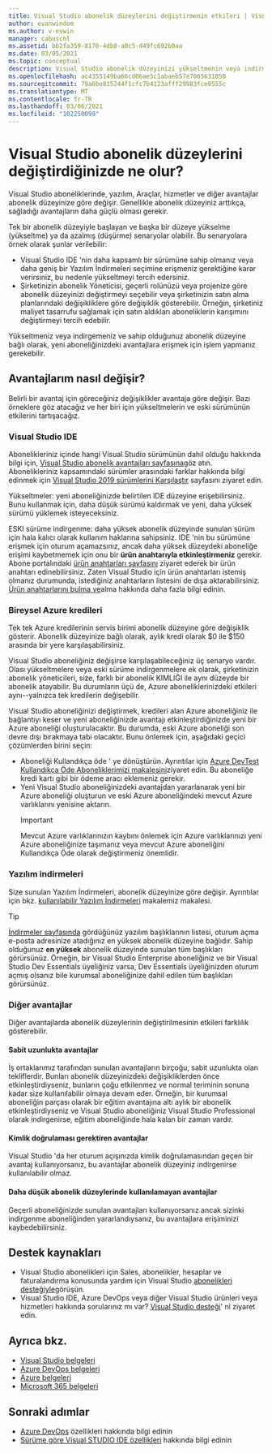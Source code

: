 ```yaml
---
title: Visual Studio abonelik düzeylerini değiştirmenin etkileri | Visual Studio Market
author: evanwindom
ms.author: v-evwin
manager: cabuschl
ms.assetid: bb2fa359-8170-4db0-a0c5-d49fc692b0aa
ms.date: 03/05/2021
ms.topic: conceptual
description: Visual Studio abonelik düzeyinizi yükseltmenin veya indirmeyle ilgili etkileri öğrenin.
ms.openlocfilehash: ac4355149ba66cd06ae5c1abaeb57e7065631050
ms.sourcegitcommit: 79a6be815244f1cfc7b4123afff29983fce0555c
ms.translationtype: MT
ms.contentlocale: tr-TR
ms.lasthandoff: 03/06/2021
ms.locfileid: "102250099"
---
```

# <a name="what-happens-when-you-change-visual-studio-subscription-levels"></a>Visual Studio abonelik düzeylerini değiştirdiğinizde ne olur?
Visual Studio aboneliklerinde, yazılım, Araçlar, hizmetler ve diğer avantajlar abonelik düzeyinize göre değişir.  Genellikle abonelik düzeyiniz arttıkça, sağladığı avantajların daha güçlü olması gerekir.  

Tek bir abonelik düzeyiyle başlayan ve başka bir düzeye yükselme (yükseltme) ya da azalmış (düşürme) senaryolar olabilir.  Bu senaryolara örnek olarak şunlar verilebilir:
- Visual Studio IDE 'nin daha kapsamlı bir sürümüne sahip olmanız veya daha geniş bir Yazılım İndirmeleri seçimine erişmeniz gerektiğine karar verirsiniz, bu nedenle yükseltmeyi tercih edersiniz. 
- Şirketinizin abonelik Yöneticisi, geçerli rolünüzü veya projenize göre abonelik düzeyinizi değiştirmeyi seçebilir veya şirketinizin satın alma planlarındaki değişikliklere göre değişiklik gösterebilir. Örneğin, şirketiniz maliyet tasarrufu sağlamak için satın aldıkları aboneliklerin karışımını değiştirmeyi tercih edebilir.  

Yükseltmeniz veya indirgemeniz ve sahip olduğunuz abonelik düzeyine bağlı olarak, yeni aboneliğinizdeki avantajlara erişmek için işlem yapmanız gerekebilir.

## <a name="how-do-my-benefits-change"></a>Avantajlarım nasıl değişir?
Belirli bir avantaj için göreceğiniz değişiklikler avantaja göre değişir.  Bazı örneklere göz atacağız ve her biri için yükseltmelerin ve eski sürümünün etkilerini tartışacağız.

### <a name="visual-studio-ide"></a>Visual Studio IDE
Abonelikleriniz içinde hangi Visual Studio sürümünün dahil olduğu hakkında bilgi için, [Visual Studio abonelik avantajları sayfasına](https://visualstudio.microsoft.com/vs/benefits/)göz atın. Abonelikleriniz kapsamındaki sürümler arasındaki farklar hakkında bilgi edinmek için [Visual Studio 2019 sürümlerini Karşılaştır](https://visualstudio.microsoft.com/vs/compare/) sayfasını ziyaret edin.
 
Yükseltmeler: yeni aboneliğinizde belirtilen IDE düzeyine erişebilirsiniz.  Bunu kullanmak için, daha düşük sürümü kaldırmak ve yeni, daha yüksek sürümü yüklemek isteyeceksiniz.  

ESKI sürüme indirgenme: daha yüksek abonelik düzeyinde sunulan sürüm için hala kalıcı olarak kullanım haklarına sahipsiniz.  IDE 'nin bu sürümüne erişmek için oturum açamazsınız, ancak daha yüksek düzeydeki aboneliğe erişimi kaybetmemek için onu bir **ürün anahtarıyla etkinleştirmeniz** gerekir.  Abone portalındaki [ürün anahtarları sayfasını](https://my.visualstudio.com/productkeys) ziyaret ederek bir ürün anahtarı edinebilirsiniz.  Zaten Visual Studio için ürün anahtarları istemiş olmanız durumunda, istediğiniz anahtarların listesini de dışa aktarabilirsiniz. [Ürün anahtarlarını bulma ve](find-keys.md)alma hakkında daha fazla bilgi edinin.

### <a name="individual-azure-credits"></a>Bireysel Azure kredileri
Tek tek Azure kredilerinin servis birimi abonelik düzeyine göre değişiklik gösterir.  Abonelik düzeyinize bağlı olarak, aylık kredi olarak $0 ile $150 arasında bir yere karşılaşabilirsiniz.  

Visual Studio aboneliğiniz değişirse karşılaşabileceğiniz üç senaryo vardır.  Olası yükseltmelere veya eski sürüme indirgenmelere ek olarak, şirketinizin abonelik yöneticileri, size, farklı bir abonelik KIMLIĞI ile aynı düzeyde bir abonelik atayabilir.  Bu durumların üçü de, Azure aboneliklerinizdeki etkileri aynı--yalnızca tek kredilerin değişebilir. 

Visual Studio aboneliğinizi değiştirmek, kredileri alan Azure aboneliğiniz ile bağlantıyı keser ve yeni aboneliğinizde avantajı etkinleştirdiğinizde yeni bir Azure aboneliği oluşturulacaktır.  Bu durumda, eski Azure aboneliği son devre dışı bırakmaya tabi olacaktır.  Bunu önlemek için, aşağıdaki geçici çözümlerden birini seçin:
- Aboneliği Kullandıkça öde ' ye dönüştürün.  Ayrıntılar için [Azure DevTest Kullandıkça Öde Aboneliklerimizi makalesini](vs-azure-payg.md)ziyaret edin.  Bu aboneliğe kredi kartı gibi bir ödeme aracı eklemeniz gerekir. 
- Yeni Visual Studio aboneliğinizdeki avantajdan yararlanarak yeni bir Azure aboneliği oluşturun ve eski Azure aboneliğindeki mevcut Azure varlıklarını yenisine aktarın. 
  > [!IMPORTANT]
  > Mevcut Azure varlıklarınızın kaybını önlemek için Azure varlıklarınızı yeni Azure aboneliğinize taşımanız veya mevcut Azure aboneliğini Kullandıkça Öde olarak değiştirmeniz önemlidir. 
 
### <a name="software-downloads"></a>Yazılım indirmeleri
Size sunulan Yazılım İndirmeleri, abonelik düzeyinize göre değişir.  Ayrıntılar için bkz. [kullanılabilir Yazılım İndirmeleri](software-download-list.md) makalemiz makalesi. 

  > [!TIP] 
  > [İndirmeler sayfasında](https://my.visualstudio.com/downloads) gördüğünüz yazılım başlıklarının listesi, oturum açma e-posta adresinize atadığınız en yüksek abonelik düzeyine bağlıdır.  Sahip olduğunuz **en yüksek** abonelik düzeyinde sunulan tüm başlıkları görürsünüz.  Örneğin, bir Visual Studio Enterprise aboneliğiniz ve bir Visual Studio Dev Essentials üyeliğiniz varsa, Dev Essentials üyeliğinizden oturum açmış olsanız bile kurumsal aboneliğinize dahil edilen tüm başlıkları görürsünüz.  

### <a name="other-benefits"></a>Diğer avantajlar 
Diğer avantajlarda abonelik düzeylerinin değiştirilmesinin etkileri farklılık gösterebilir.  

#### <a name="benefits-with-a-fixed-length"></a>Sabit uzunlukta avantajlar
İş ortaklarımız tarafından sunulan avantajların birçoğu, sabit uzunlukta olan tekliflerdir.  Bunları abonelik düzeyinizdeki değişikliklerden önce etkinleştirdiyseniz, bunların çoğu etkilenmez ve normal teriminin sonuna kadar size kullanılabilir olmaya devam eder.  Örneğin, bir kurumsal aboneliğin parçası olarak bir eğitim avantajına altı aylık bir abonelik etkinleştirdiyseniz ve Visual Studio aboneliğiniz Visual Studio Professional olarak indirgenirse, eğitim aboneliğinde hala kalan bir zaman vardır.  

#### <a name="benefits-that-require-authentication"></a>Kimlik doğrulaması gerektiren avantajlar
Visual Studio 'da her oturum açışınızda kimlik doğrulamasından geçen bir avantaj kullanıyorsanız, bu avantajlar abonelik düzeyiniz indirgenirse kullanılabilir olmaz.  

#### <a name="benefits-that-are-not-available-in-lower-subscription-levels"></a>Daha düşük abonelik düzeylerinde kullanılamayan avantajlar
Geçerli aboneliğinizde sunulan avantajları kullanıyorsanız ancak sizinki indirgenme aboneliğinden yararlandıysanız, bu avantajlara erişiminizi kaybedebilirsiniz.  

## <a name="support-resources"></a>Destek kaynakları
- Visual Studio abonelikleri için Sales, abonelikler, hesaplar ve faturalandırma konusunda yardım için Visual Studio [abonelikleri desteğiyle](https://visualstudio.microsoft.com/subscriptions/support/)görüşün.
- Visual Studio IDE, Azure DevOps veya diğer Visual Studio ürünleri veya hizmetleri hakkında sorularınız mı var?  [Visual Studio desteği](https://visualstudio.microsoft.com/support/)' ni ziyaret edin.

## <a name="see-also"></a>Ayrıca bkz.
- [Visual Studio belgeleri](/visualstudio/)
- [Azure DevOps belgeleri](/azure/devops/)
- [Azure belgeleri](/azure/)
- [Microsoft 365 belgeleri](/microsoft-365/)

## <a name="next-steps"></a>Sonraki adımlar
- [Azure DevOps](https://azure.microsoft.com/services/devops/) özellikleri hakkında bilgi edinin
- [Sürüme göre Visual STUDIO IDE özellikleri](https://visualstudio.microsoft.com/vs/compare/) hakkında bilgi edinin